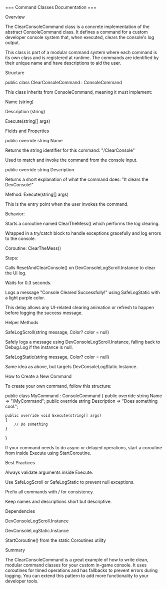 === Command Classes Documentation ===

Overview

The ClearConsoleCommand class is a concrete implementation of the abstract ConsoleCommand class. It defines a command for a custom developer console system that, when executed, clears the console's log output.

This class is part of a modular command system where each command is its own class and is registered at runtime. The commands are identified by their unique name and have descriptions to aid the user.

Structure

public class ClearConsoleCommand : ConsoleCommand

This class inherits from ConsoleCommand, meaning it must implement:

Name (string)

Description (string)

Execute(string[] args)

Fields and Properties

public override string Name

Returns the string identifier for this command: "/ClearConsole"

Used to match and invoke the command from the console input.

public override string Description

Returns a short explanation of what the command does: "It clears the DevConsole!"

Method: Execute(string[] args)

This is the entry point when the user invokes the command.

Behavior:

Starts a coroutine named ClearTheMess() which performs the log clearing.

Wrapped in a try/catch block to handle exceptions gracefully and log errors to the console.

Coroutine: ClearTheMess()

Steps:

Calls ResetAndClearConsole() on DevConsoleLogScroll.Instance to clear the UI log.

Waits for 0.3 seconds.

Logs a message "Console Cleared Successfully!" using SafeLogStatic with a light purple color.

This delay allows any UI-related clearing animation or refresh to happen before logging the success message.

Helper Methods

SafeLogScroll(string message, Color? color = null)

Safely logs a message using DevConsoleLogScroll.Instance, falling back to Debug.Log if the instance is null.

SafeLogStatic(string message, Color? color = null)

Same idea as above, but targets DevConsoleLogStatic.Instance.

How to Create a New Command

To create your own command, follow this structure:

public class MyCommand : ConsoleCommand
{
    public override string Name => "/MyCommand";
    public override string Description => "Does something cool.";

    public override void Execute(string[] args)
    {
        // Do something
    }
}

If your command needs to do async or delayed operations, start a coroutine from inside Execute using StartCoroutine.

Best Practices

Always validate arguments inside Execute.

Use SafeLogScroll or SafeLogStatic to prevent null exceptions.

Prefix all commands with / for consistency.

Keep names and descriptions short but descriptive.

Dependencies

DevConsoleLogScroll.Instance

DevConsoleLogStatic.Instance

StartCoroutine() from the static Coroutines utility

Summary

The ClearConsoleCommand is a great example of how to write clean, modular command classes for your custom in-game console. It uses coroutines for timed operations and has fallbacks to prevent errors during logging. You can extend this pattern to add more functionality to your developer tools.